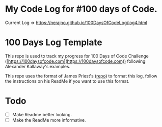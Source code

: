 # My Code Log for #100 days of Code.
Current Log => https://nerajno.github.io/100DaysOfCodeLog/log4.html

# 100 Days Log Template<!-- omit in toc -->

This repo is used to track my progress for  100 Days of Code Challenge ([https://100daysofcode.com](https://100daysofcode.com)) following Alexander Kallaway's examples.

This repo uses the format of James Priest's ([repo](https://github.com/james-priest/100-days-log)) to format this log, follow the instructions on his ReadMe if you want to use this format. 

# Todo
- [ ] Make Readme better looking.
- [ ] Make the ReadMe more informative.
